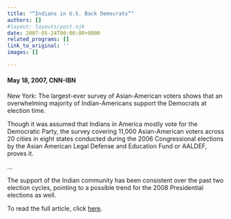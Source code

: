 ```yaml
---
title: "“Indians in U.S. Back Democrats”"
authors: []
#layout: layouts/post.njk
date: 2007-05-24T00:00:00+0000
related_programs: []
link_to_original: ''
images: []

---
```

#### May 18, 2007, CNN-IBN

New York: The largest-ever survey of Asian-American voters shows that an overwhelming majority of Indian-Americans support the Democrats at election time.

Though it was assumed that Indians in America mostly vote for the Democratic Party, the survey covering 11,000 Asian-American voters across 20 cities in eight states conducted during the 2006 Congressional elections by the Asian American Legal Defense and Education Fund or AALDEF, proves it.

…

The support of the Indian community has been consistent over the past two election cycles, pointing to a possible trend for the 2008 Presidential elections as well.

To read the full article, click [here](https://www.ibnlive.com/news/indian-in-us-back-democrats-survey/40844-2.html).